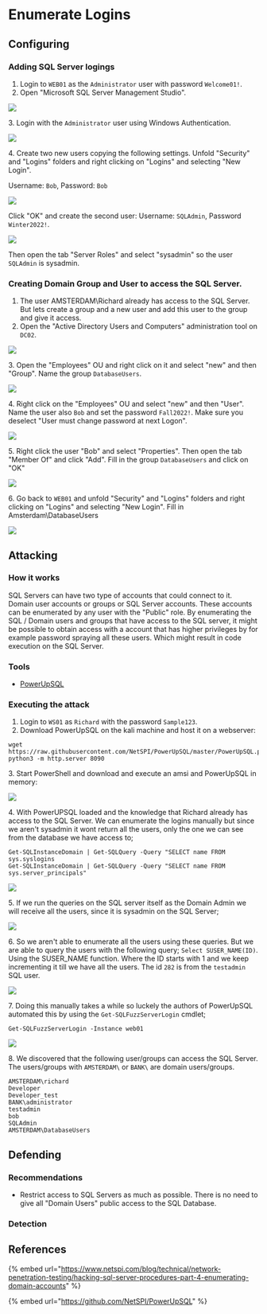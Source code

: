# Enumerate Logins

## Configuring

### Adding SQL Server logings

1. Login to `WEB01` as the `Administrator` user with password `Welcome01!`.
2. Open "Microsoft SQL Server Management Studio".

![](<../../../../../.gitbook/assets/image (44) (1).png>)

3\. Login with the `Administrator` user using Windows Authentication.

![](<../../../../../.gitbook/assets/image (39).png>)

4\. Create two new users copying the following settings. Unfold "Security" and "Logins" folders and right clicking on "Logins" and selecting "New Login".

Username: `Bob`, Password: `Bob`

![](<../../../../../.gitbook/assets/image (23).png>)

Click "OK" and create the second user: Username: `SQLAdmin`, Password `Winter2022!`.

![](<../../../../../.gitbook/assets/image (25).png>)

Then open the tab "Server Roles" and select "sysadmin" so the user `SQLAdmin` is sysadmin.

### Creating Domain Group and User to access the SQL Server.

1. The user AMSTERDAM\Richard already has access to the SQL Server. But lets create a group and a new user and add this user to the group and give it access.
2. Open the "Active Directory Users and Computers" administration tool on `DC02`.

![](<../../../../../.gitbook/assets/image (10).png>)

3\. Open the "Employees" OU and right click on it and select "new" and then "Group". Name the group `DatabaseUsers`.

![](<../../../../../.gitbook/assets/image (41).png>)

4\. Right click on the "Employees" OU and select "new" and then "User". Name the user also `Bob` and set the password `Fall2022!`. Make sure you deselect "User must change password at next Logon".

![](<../../../../../.gitbook/assets/image (11) (1).png>)

5\. Right click the user "Bob" and select "Properties". Then open the tab "Member Of" and click "Add". Fill in the group `DatabaseUsers` and click on "OK"

![](<../../../../../.gitbook/assets/image (37).png>)

6\. Go back to `WEB01` and unfold "Security" and "Logins" folders and right clicking on "Logins" and selecting "New Login". Fill in Amsterdam\DatabaseUsers

![](<../../../../../.gitbook/assets/image (70) (1).png>)

## Attacking

### How it works

SQL Servers can have two type of accounts that could connect to it. Domain user accounts or groups or SQL Server accounts. These accounts can be enumerated by any user with the "Public" role. By enumerating the SQL / Domain users and groups that have access to the SQL server, it might be possible to obtain access with a account that has higher privileges by for example password spraying all these users. Which might result in code execution on the SQL Server.

### Tools

* [PowerUpSQL](https://github.com/NetSPI/PowerUpSQL)

### Executing the attack

1. Login to `WS01` as `Richard` with the password `Sample123`.
2. Download PowerUpSQL on the kali machine and host it on a webserver:

```
wget https://raw.githubusercontent.com/NetSPI/PowerUpSQL/master/PowerUpSQL.ps1
python3 -m http.server 8090
```

3\. Start PowerShell and download and execute an amsi and PowerUpSQL in memory:

![](<../../../../../.gitbook/assets/image (31).png>)

4\. With PowerUPSQL loaded and the knowledge that Richard already has access to the SQL Server. We can enumerate the logins manually but since we aren't sysadmin it wont return all the users, only the one we can see from the database we have access to;

```
Get-SQLInstanceDomain | Get-SQLQuery -Query "SELECT name FROM sys.syslogins
Get-SQLInstanceDomain | Get-SQLQuery -Query "SELECT name FROM sys.server_principals"
```

![](<../../../../../.gitbook/assets/image (66).png>)

5\. If we run the queries on the SQL server itself as the Domain Admin we will receive all the users, since it is sysadmin on the SQL Server;

![](<../../../../../.gitbook/assets/image (5).png>)

6\. So we aren't able to enumerate all the users using these queries. But we are able to query the users with the following query; `Select SUSER_NAME(ID)`. Using the SUSER\_NAME function. Where the ID starts with 1 and we keep incrementing it till we have all the users. The id `282` is from the `testadmin` SQL user.

![](<../../../../../.gitbook/assets/image (40) (1).png>)

7\. Doing this manually takes a while so luckely the authors of PowerUpSQL automated this by using the `Get-SQLFuzzServerLogin` cmdlet;

```
Get-SQLFuzzServerLogin -Instance web01
```

![](<../../../../../.gitbook/assets/image (59).png>)

8\. We discovered that the following user/groups can access the SQL Server. The users/groups with `AMSTERDAM\` or `BANK\` are domain users/groups.

```
AMSTERDAM\richard
Developer
Developer_test
BANK\administrator
testadmin
bob
SQLAdmin
AMSTERDAM\DatabaseUsers
```

## Defending

### Recommendations

* Restrict access to SQL Servers as much as possible. There is no need to give all "Domain Users" public access to the SQL Database.

### Detection



## References

{% embed url="https://www.netspi.com/blog/technical/network-penetration-testing/hacking-sql-server-procedures-part-4-enumerating-domain-accounts" %}

{% embed url="https://github.com/NetSPI/PowerUpSQL" %}
